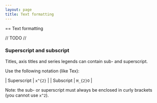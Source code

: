 ```yaml
---
layout: page
title: Text formatting
---
```


== Text formatting

// TODO //

### Superscript and subscript

Titles, axis titles and series legends can contain sub- and superscript.

Use the following notation (like Tex):

| Superscript | `x^{2}` |
| Subscript | `H_{2}O` |

Note: the sub- or superscript must always be enclosed in curly brackets (you cannot use `x^2`).